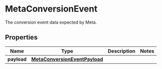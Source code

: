 

# MetaConversionEvent

The conversion event data expected by Meta.

## Properties

| Name | Type | Description | Notes |
|------------ | ------------- | ------------- | -------------|
|**payload** | [**MetaConversionEventPayload**](MetaConversionEventPayload.md) |  |  |




